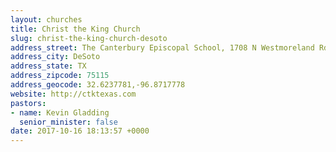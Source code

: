 ```yaml
---
layout: churches
title: Christ the King Church
slug: christ-the-king-church-desoto
address_street: The Canterbury Episcopal School, 1708 N Westmoreland Rd
address_city: DeSoto
address_state: TX
address_zipcode: 75115
address_geocode: 32.6237781,-96.8717778
website: http://ctktexas.com
pastors:
- name: Kevin Gladding
  senior_minister: false
date: 2017-10-16 18:13:57 +0000
---
```

